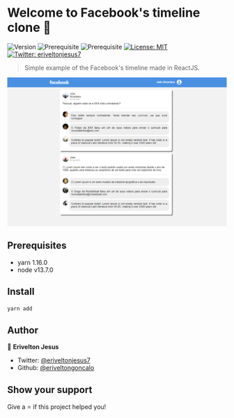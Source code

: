 # Welcome to Facebook's timeline clone 👋
![Version](https://img.shields.io/badge/version-1.0.0-blue.svg?cacheSeconds=2592000)
![Prerequisite](https://img.shields.io/badge/yarn-1.16.0-blue.svg)
![Prerequisite](https://img.shields.io/badge/node-v13.7.0-blue.svg)
[![License: MIT](https://img.shields.io/badge/License-MIT-yellow.svg)](#)
[![Twitter: eriveltonjesus7](https://img.shields.io/twitter/follow/eriveltonjesus7.svg?style=social)](https://twitter.com/eriveltonjesus7)

> Simple example of the Facebook's timeline made in ReactJS. 

<img src="/images/facebook-timeline.png" width="1031" />

## Prerequisites

- yarn 1.16.0
- node v13.7.0

## Install

```sh
yarn add
```

## Author

👤 **Erivelton Jesus**

* Twitter: [@eriveltonjesus7](https://twitter.com/eriveltonjesus7)
* Github: [@eriveltongoncalo](https://github.com/eriveltongoncalo)

## Show your support

Give a ⭐️ if this project helped you!

